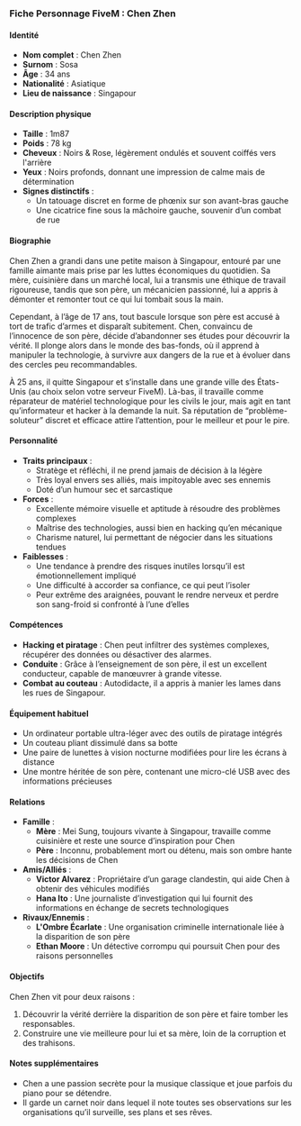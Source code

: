 ### **Fiche Personnage FiveM : Chen Zhen**  

#### **Identité**  
- **Nom complet** : Chen Zhen  
- **Surnom** : Sosa  
- **Âge** : 34 ans  
- **Nationalité** : Asiatique  
- **Lieu de naissance** : Singapour  

#### **Description physique**  
- **Taille** : 1m87  
- **Poids** : 78 kg  
- **Cheveux** : Noirs & Rose, légèrement ondulés et souvent coiffés vers l'arrière  
- **Yeux** : Noirs profonds, donnant une impression de calme mais de détermination  
- **Signes distinctifs** :  
  - Un tatouage discret en forme de phœnix sur son avant-bras gauche  
  - Une cicatrice fine sous la mâchoire gauche, souvenir d’un combat de rue  

#### **Biographie**  
Chen Zhen a grandi dans une petite maison à Singapour, entouré par une famille aimante mais prise par les luttes économiques du quotidien. Sa mère, cuisinière dans un marché local, lui a transmis une éthique de travail rigoureuse, tandis que son père, un mécanicien passionné, lui a appris à démonter et remonter tout ce qui lui tombait sous la main.  

Cependant, à l’âge de 17 ans, tout bascule lorsque son père est accusé à tort de trafic d’armes et disparaît subitement. Chen, convaincu de l’innocence de son père, décide d’abandonner ses études pour découvrir la vérité. Il plonge alors dans le monde des bas-fonds, où il apprend à manipuler la technologie, à survivre aux dangers de la rue et à évoluer dans des cercles peu recommandables.  

À 25 ans, il quitte Singapour et s’installe dans une grande ville des États-Unis (au choix selon votre serveur FiveM). Là-bas, il travaille comme réparateur de matériel technologique pour les civils le jour, mais agit en tant qu’informateur et hacker à la demande la nuit. Sa réputation de “problème-soluteur” discret et efficace attire l’attention, pour le meilleur et pour le pire.  

#### **Personnalité**  
- **Traits principaux** :  
  - Stratège et réfléchi, il ne prend jamais de décision à la légère  
  - Très loyal envers ses alliés, mais impitoyable avec ses ennemis  
  - Doté d’un humour sec et sarcastique  
- **Forces** :  
  - Excellente mémoire visuelle et aptitude à résoudre des problèmes complexes  
  - Maîtrise des technologies, aussi bien en hacking qu’en mécanique  
  - Charisme naturel, lui permettant de négocier dans les situations tendues  
- **Faiblesses** :  
  - Une tendance à prendre des risques inutiles lorsqu’il est émotionnellement impliqué  
  - Une difficulté à accorder sa confiance, ce qui peut l’isoler
  - Peur extrême des araignées, pouvant le rendre nerveux et perdre son sang-froid si confronté à l’une d’elles

#### **Compétences**  
- **Hacking et piratage** : Chen peut infiltrer des systèmes complexes, récupérer des données ou désactiver des alarmes.  
- **Conduite** : Grâce à l’enseignement de son père, il est un excellent conducteur, capable de manœuvrer à grande vitesse.  
- **Combat au couteau** : Autodidacte, il a appris à manier les lames dans les rues de Singapour.  

#### **Équipement habituel**  
- Un ordinateur portable ultra-léger avec des outils de piratage intégrés  
- Un couteau pliant dissimulé dans sa botte  
- Une paire de lunettes à vision nocturne modifiées pour lire les écrans à distance  
- Une montre héritée de son père, contenant une micro-clé USB avec des informations précieuses  

#### **Relations**  
- **Famille** :  
  - **Mère** : Mei Sung, toujours vivante à Singapour, travaille comme cuisinière et reste une source d’inspiration pour Chen  
  - **Père** : Inconnu, probablement mort ou détenu, mais son ombre hante les décisions de Chen  
- **Amis/Alliés** :  
  - **Victor Alvarez** : Propriétaire d’un garage clandestin, qui aide Chen à obtenir des véhicules modifiés  
  - **Hana Ito** : Une journaliste d’investigation qui lui fournit des informations en échange de secrets technologiques  
- **Rivaux/Ennemis** :  
  - **L'Ombre Écarlate** : Une organisation criminelle internationale liée à la disparition de son père  
  - **Ethan Moore** : Un détective corrompu qui poursuit Chen pour des raisons personnelles  

#### **Objectifs**  
Chen Zhen vit pour deux raisons :  
1. Découvrir la vérité derrière la disparition de son père et faire tomber les responsables.  
2. Construire une vie meilleure pour lui et sa mère, loin de la corruption et des trahisons.  

#### **Notes supplémentaires**  
- Chen a une passion secrète pour la musique classique et joue parfois du piano pour se détendre.  
- Il garde un carnet noir dans lequel il note toutes ses observations sur les organisations qu’il surveille, ses plans et ses rêves.  
